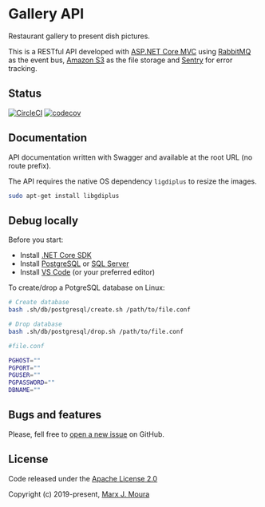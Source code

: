 # Gallery API

Restaurant gallery to present dish pictures.

This is a RESTful API developed with
[ASP.NET Core MVC](https://github.com/aspnet/AspNetCore) using
[RabbitMQ](https://www.rabbitmq.com) as the event bus,
[Amazon S3](https://aws.amazon.com/s3/) as the file storage and
[Sentry](https://sentry.io) for error tracking.

## Status

[![CircleCI](https://circleci.com/gh/storefront-community/gallery-api.svg?style=shield)](https://circleci.com/gh/storefront-community/gallery-api)
[![codecov](https://codecov.io/gh/storefront-community/gallery-api/branch/master/graph/badge.svg)](https://codecov.io/gh/storefront-community/gallery-api)

## Documentation

API documentation written with Swagger and available at the root URL (no route prefix).

The API requires the native OS dependency `ligdiplus` to resize the images.

```bash
sudo apt-get install libgdiplus
```

## Debug locally

Before you start:

- Install [.NET Core SDK](https://dotnet.microsoft.com/)
- Install [PostgreSQL](https://www.postgresql.org/) or
  [SQL Server](https://www.microsoft.com/en-us/sql-server/sql-server-downloads)
- Install [VS Code](https://code.visualstudio.com/) (or your preferred editor)

To create/drop a PotgreSQL database on Linux:

```bash
# Create database
bash .sh/db/postgresql/create.sh /path/to/file.conf

# Drop database
bash .sh/db/postgresql/drop.sh /path/to/file.conf
```

```bash
#file.conf

PGHOST=""
PGPORT=""
PGUSER=""
PGPASSWORD=""
DBNAME=""
```

## Bugs and features

Please, fell free to [open a new issue](https://github.com/storefront-community/gallery-api/issues) on GitHub.

## License

Code released under the [Apache License 2.0](https://github.com/storefront-community/gallery-api/blob/master/LICENSE)

Copyright (c) 2019-present, [Marx J. Moura](https://github.com/marxjmoura)

